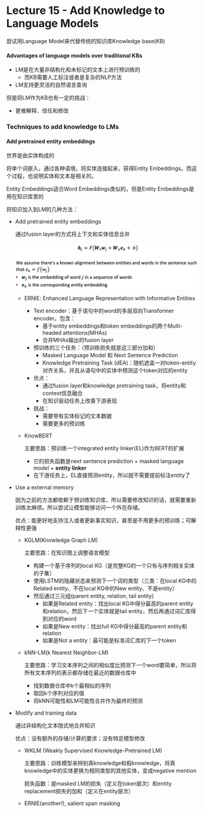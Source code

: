 # Lecture 15 -  Add Knowledge to Language Models

尝试用Language Model来代替传统的知识库Knowledge base(KB)

#### Advantages of language models over traditional KBs

- LM是在大量非结构化和未标记的文本上进行预训练的
  - 而KB需要人工标注或者是复杂的NLP方法
- LM支持更灵活的自然语言查询

但是将LM作为KB也有一定的挑战：

- 更难解释、信任和修改

### Techniques to add knowledge to LMs

#### Add pretrained entity embeddings

世界是由实体构成的

将单个词嵌入，通过各种语境，将实体连接起来，获得Entity Embeddings。而这个过程，也说明实体和文本是相关的。

Entity Embeddings适合Word Embeddings类似的，但是Entity Embeddings是用在知识库里的

将知识加入到LM的几种方法：

- Add pretrained entity embeddings

  通过fusion layer的方式将上下文和实体信息合并

  ![1704643114958](img/l15-fusion_layer.png)

  - ERNIE: Enhanced Language Representation with Informative Entities
    - Text encoder：基于语句中的word的多层双向Transformer encoder。包含：
      - 基于entity embeddings和token embeddings的两个Multi-headed attentions(MHAs)
      - 合并MHAs输出的fusion layer
    - 预训练的三个任务：（预训练损失就是这三部分加和）
      - Masked Language Model 和 Next Sentence Prediction
      - Knowledge Pretraining Task (dEA)：随机遮盖一对token-entity对齐关系，并且从语句中的实体中预测这个token对应的entity
    - 优点：
      - 通过fusion layer和knowledge pretraining task，将entity和context信息融合
      - 在知识驱动任务上改善下游表现
    - 挑战：
      - 需要带有实体标记的文本数据
      - 需要更多的预训练
    
  - KnowBERT
    
    主要思路：预训练一个integrated entity linker(EL)作为BERT的扩展
    
    - 它的损失函数是next sentence prediction + masked language model + **entity linker**
    - 在下游任务上，EL直接预测entity，所以就不需要提前标注entity了

- Use a external memory

  因为之前的方法都依赖于预训练知识库，所以需要修改知识的话，就需要重新训练太麻烦。所以尝试让模型能够访问一个外在存储。

  优点：能更好地支持注入或者更新事实知识，甚至是不用更多的预训练；可解释性更强

  - KGLM(Knowledge Graph LM)

    主要思路：在知识图上调整语言模型

    - 构建一个基于序列的local KG（是完整KG的一个只有与序列相关实体的子集）
    - 使用LSTM的隐藏状态来预测下一个词的类型（三类：在local KG中的Related entity、不在local KG中的New entity、不是entity）
    - 然后通过三元组(parent entity, relation, tail entity)
      - 如果是Related entity：找出local KG中得分最高的parent entity和relation，然后下一个实体就是tail entity，然后再通过词汇库得到对应的word
      - 如果是New entity：找出full KG中得分最高的parent entity和relation
      - 如果是Not a entity：最可能是标准词汇库的下一个token

  - kNN-LM(k Nearest Neighbor-LM)

    主要思路：学习文本序列之间的相似度比预测下一个word要简单，所以将所有文本序列的表示都存储在最近的数据仓库中

    - 找到数据仓库中k个最相似的序列
    - 取回k个序列对应的值
    - 将kNN可能性和LM可能性合并作为最终的预测

- Modify and training data

  通过非结构化文本隐式地合并知识

  优点：没有额外的存储/计算的要求；没有特定模型修改

  - WKLM (Weakly Supervised Knowledge-Pretrained LM)

    主要思路：训练模型来辨别真knowledge和假knowledge，将真knowledge中的实体更换为相同类型的其他实体，变成negative mention

    损失函数：是masked LM的损失（定义在token层次）和entity replacement损失的加和（定义在entity层次）

  - ERNIE(another!), salient span masking